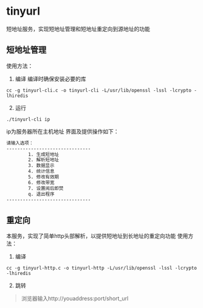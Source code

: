 # tinyurl
短地址服务，实现短地址管理和短地址重定向到源地址的功能
## 短地址管理
使用方法：
1. 编译
编译时确保安装必要的库
```shell
cc -g tinyurl-cli.c -o tinyurl-cli -L/usr/lib/openssl -lssl -lcrypto -lhiredis
```
2. 运行
```shell
./tinyurl-cli ip
```
ip为服务器所在主机地址
界面及提供操作如下：
```txt
请输入选项：
-------------------------------
        1. 生成短地址
        2. 解析短地址
        3. 数据显示
        4. 统计信息
        5. 修改有效期
        6. 修改带宽
        7. 设置阅后即焚
        q. 退出程序
-------------------------------
```
## 重定向
本服务，实现了简单http头部解析，以提供短地址到长地址的重定向功能
使用方法：
1. 编译
```shell
cc -g tinyurl-http.c -o tinyurl-http -L/usr/lib/openssl -lssl -lcrypto -lhiredis
```
2. 跳转
> 浏览器输入http://youaddress:port/short_url
